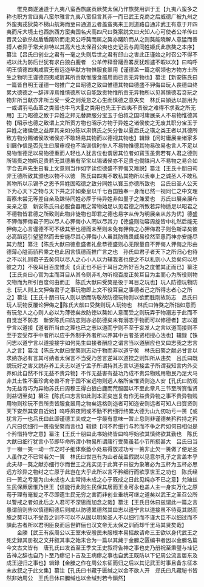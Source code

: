 <!-- { "loadSidebar": true } -->
　　惟克商遂通道于九夷八蛮西旅底贡厥獒太保乃作旅獒用训于王【九夷八蛮多之称也职方言四夷八蛮尔雅言九夷八蛮但言其非一而已武王克商之后威德广被九州之外蛮夷戎狄莫不梯山航海而至曰通道云者盖蛮夷来王则道路自通非武王有意于开四夷而斥大境土也西旅西方蛮夷国名犬高四尺曰獒案説文曰犬知人心可使者公羊传曰晋灵公欲杀赵盾盾躇阶而走灵公呼獒而属之獒亦躇阶而从之则獒能晓解人意猛而善搏人者异于常犬非特以其高大也太保召公奭也史记云与周同姓姬氏此旅獒之本序】纂注【吕氏曰创业之君有一毫之失则后世之君有邱山之害此正谨始之时召公不得不戒以此为防后世犹有求白狼白鹿者　公羊传释音躇丑畧反犹超遽不暇以次】曰呜呼明王慎德四夷咸賔无有远迩毕献方物惟服食噐用【谨德盖一篇之纲领也方物方土所生之物明王谨德四夷咸賔其所贡献惟服食噐用而已言无异物也】纂注【新安陈氏曰一篇皆自明王谨德一句推广之曰昭德之致曰惟德其物曰德盛不狎侮曰玩人丧德曰终累大德德之一辞谆谆焉惟慎德所以自能致贡物惟所贡无异物所以见其慎德若竒玩之物非所当献亦非所当受一受之则荒怠之心生而慎德之意失矣　林氏曰頴达以噐用为一或谓羽毛齿革之类噐也牛马大之类用也先王于四夷不责彼之难得不求我之所无用】王乃昭德之致于异姓之邦无替厥服分宝玉于伯叔之国时庸展亲人不易物惟德其物【昭示也德之致谓上文所贡方物也昭示方物于异姓之诸侯使之无废其职分宝玉于异姓之诸侯使之益厚其亲如分陈以肃慎氏之矢分鲁以夏后氏之璜之类王者以其德所致方物分赐诸侯故诸侯亦不敢轻易其物而以德视其物也】辑録【问时庸展亲诸家多训展作信是否先生曰展审视也不当训信时举人不易物惟德其物易改易也言人不足以易物惟德足以易物德重而人轻也人犹言位也谓居其位者如寳玉虽贵若有人君之德则所锡赉之物斯足贵若无其德虽有至宝以锡诸侯亦不足贵也僴铢问人不易物之易合如字合去声先生曰看上文意则当作如字读但德盛不狎侮又难説】纂注【王氏十朋曰苟非王德所致其颁也以物不以徳　陈氏曰四夷不敢私其物所以表奉上之诚圣人不敢私其物所以示锡予之恩予异姓固昭德之致分同姓以寳玉亦德所致也　吕氏曰圣人公天下为心天下之物与天下共之非如秦皇以千七百国独奉一身而已然一视同仁之中文理宻察未尝无等差自亲及踈待同姓必厚于待异姓非如墨子之兼爱也　苏氏曰展亲展布亲亲之意　新安陈氏曰必服食器用之常物始足以见君德之所致若异物适足以昭君之不德物皆君德之所致则此物非徒物也即君之德也易字从传为明展亲从苏为优】德盛不狎侮狎侮君子罔以尽人心狎侮小人罔以尽其力【徳盛则动容周旋皆中礼然后能无狎侮之心言谨德不可不极其至也德而未至则未免有狎侮之心狎侮君子则色斯举矣彼必高蹈远引望望然而去安能尽其心狎侮小人虽其防贱畏威易役然至愚而神亦安能尽其力哉】纂注【陈氏大猷曰徳愈盛者礼愈恭德盛则心无限量自不狎侮人狎侮之形由德薄心隘而骄矜乘之也此因言慎德而推广言之也　孙氏曰君子者天下之所归心也待之不以礼则君子去矣何以尽人之心小人以力辅我者也使之不以礼则小人怠矣何以尽彼之力】不役耳目百度惟贞【贞正也不后于耳目之所好百为之度惟其正而已】纂注【王氏炎曰心官为主而耳目从其令则非礼勿听视百度正矣耳目为主而心为所役则物交物而为所引百度何由而正　陈氏大猷曰受獒是役于耳目之玩也】玩人防德玩物防志【玩人则上文狎侮君子之事玩物即上文不役耳目之事德者己之所得志者心之所之】纂注【王氏十朋曰玩人则以骄而防敬故防德玩物则以欲而胜刚故防志　吕氏曰玩人玩物反覆论狎侮之陈氏大猷曰受獒则玩人玩物也　林氏曰恃獒之所指如意而有玩忽人之心则人必以为薄徳矣故防徳以獒如人意而受之则玩弄于物溺志于此而不自觉岂不防志　新安陈氏曰防志则亦必防德矣未有溺志于物而可以修德者】志以道宁言以道接【道者所当由之理也已之志以道而宁则不至于妄发人之言以道而接则不至于妄受存乎中者所以应乎外制乎外者所以养其中古者圣贤相授心法也】辑録【铢问志以道宁言以道接接字如何先生曰接者酬应之谓言当以道酬应也又曰志我之志言人之言】纂注【陈氏大猷曰受獒则志动于物而非以道宁矣　林氏曰獒之献必甘言以求纳亦必有言其可纳者太保言不当受乃苦言逆耳以道揆之则知所从违矣　吕氏曰既説玩好之害又説存养工夫志以道宁孟子所谓持其志言以道接孟子所谓我知言内外交养如此自然不作无益不贵异物】不作无益害有益功乃成不贵异物贱用物民乃足犬马非其土性不畜珍禽竒兽不育于国不宝远物则远人格所宝惟贤则迩人安【孔氏曰防观为无益竒巧为异物苏氏曰周穆王得白狼白鹿而荒服因以不至此章凡三节至所寳惟贤则益切至矣】纂注【陈氏曰志言如此则本正矣岂复有作无益贵异物之事不贵异物贱用物则珍玩不贵所贵皆服食噐用之物矣远格则迩者可知迩安则远者可知人曰寳贤则天下安然其安自近始】呜呼夙夜罔或不勤不矜细行终累大德为山九仞功亏一篑【或犹言万一也吕氏曰此即谨德工夫或之一字最有意味一暂止息则非谨德矣矜矜持之矜八尺曰仞细行一篑指受獒而言也】辑録【问不矜细行与矜而不争之矜如何曰相似是个矜惜持守之意】纂注【王氏十朋曰此书始终皆曰呜呼始欲其慎终欲其勤也　陈氏大猷曰细行犹言小节即毕命所谓小物易所谓庸行受獒虽若小节所损甚大　吕氏曰当于一嚬一笑一动一作之时子细体察葢小处易得放过功亏一篑非止欠一篑做了便足圣人虽作之不已常若欠一篑　林氏曰世岂有为山者哉盖假説以见意尔孔子之言盖本乎此夫却一獒之献亦细行尔而世王之兆实见于此箕子曰彼为象箸必为玉杯为玉杯必思远方珍异之物纣之亡原于此岂在大乎此所以言不矜细行而欲享世王之功也　陈氏经曰一篑之亏是为山未成也人主常持未成之心于既成之日此见纯亦不已之意】允廸兹生民保厥居惟乃世王【信能行此则生民保其居而王业可永也盖人主一身实万化之原苟于理有毫髪之不尽即遗生民无穷之害而非创业垂统可继之道矣以武王之圣召公所以警戒之者如此后之人君可不深思而加念之哉】纂注【王氏日休曰兹谓此一篇之言　愚谓前则告以慎德昭德后则戒以防德累德然其曰志以道宁言以道接虽不待竟其説而旅之獒可以不受吾之训不可以不从固以明矣圣人不以细行而不谨大臣不以细过而不諌此古者所以君明臣良而后世鲜俪也汉文帝无太保之训而却千里马其贤矣哉】
　　金縢【武王有疾周公以王室未安殷民未服根本易摇故请命三王欲以身代武王之死史録其册祝之文并叙其事之始末合为一篇以其藏于金縢之匮编书者因以金縢名篇今文古文皆有　唐孔氏曰发首至王季文王史叙将告神之事也史乃册祝至秉璧与珪记告神之辞也自乃卜至乃瘳记卜吉及王病瘳之事也自武王既防以下记周公流言居东及成王迎归之事也】辑録【金縢之作在周公东征而归之后以其记武王时事且备东征本末故叙之于此文集】纂注【孔氏曰书藏于匮缄之以金不欲人开　郑氏曰凡藏秘书皆然非始周公　王氏日休曰縢缄也以金缄封若今鎻然】
